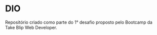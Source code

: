 # DIO
Repositório criado como parte do 1° desafio proposto pelo Bootcamp da Take Blip Web Developer.
